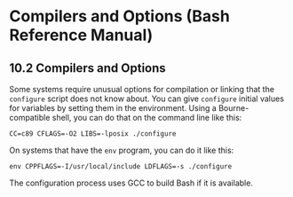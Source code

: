 # Compilers and Options \(Bash Reference Manual\)

## 10.2 Compilers and Options

Some systems require unusual options for compilation or linking that the `configure` script does not know about. You can give `configure` initial values for variables by setting them in the environment. Using a Bourne-compatible shell, you can do that on the command line like this:

```text
CC=c89 CFLAGS=-O2 LIBS=-lposix ./configure
```

On systems that have the `env` program, you can do it like this:

```text
env CPPFLAGS=-I/usr/local/include LDFLAGS=-s ./configure
```

The configuration process uses GCC to build Bash if it is available.

